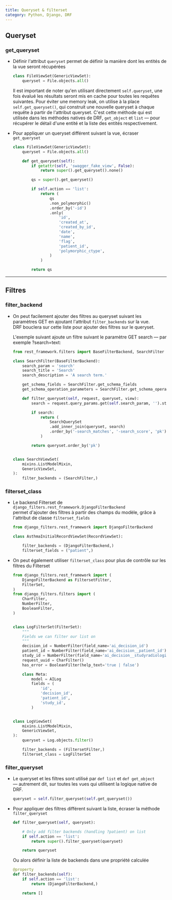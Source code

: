```yaml
---  
title: Queryset & filterset
category: Python, Django, DRF
---
```


## Queryset

### get_queryset

* Définir l'attribut `queryset` permet de définir la manière dont les entités de la vue seront récupérées

    ``` python
    class FileViewSet(GenericViewSet):
        queryset = File.objects.all()
    ```

    Il est important de noter qu'en utilisant directement `self.queryset`, une fois évalué les résultats seront mis en cache pour toutes les requêtes suivantes. Pour éviter une memory leak, on utilise à la place `self.get_queryset()`, qui construit une nouvelle queryset à chaque requête à partir de l'attribut queryset. C'est cette méthode qui est utilisée dans les méthodes natives de DRF, `get_object` et `list` — pour récupérer le détail d'une entité et la liste des entités respectivement.

* Pour appliquer un queryset différent suivant la vue, écraser `get_queryset`

    ``` python
    class FileViewSet(GenericViewSet):
        queryset = File.objects.all()

        def get_queryset(self):
            if getattr(self, 'swagger_fake_view', False):
                return super().get_queryset().none()

            qs = super().get_queryset()

            if self.action == 'list':
                return (
                    qs
                    .non_polymorphic()
                    .order_by('-id')
                    .only(
                        'id',
                        'created_at',
                        'created_by_id',
                        'date',
                        'name',
                        'flag',
                        'patient_id',
                        'polymorphic_ctype',
                    )
                )

            return qs
    ```

---

## Filtres

### filter_backend

* On peut facilement ajouter des filtres au queryset suivant les paramètres GET en ajoutant l'attribut `filter_backends` sur la vue.  
  DRF bouclera sur cette liste pour ajouter des filtres sur le queryset.

  L'exemple suivant ajoute un filtre suivant le paramètre GET search — par exemple ?search=text:

    ``` python
    from rest_framework.filters import BaseFilterBackend, SearchFilter

    class SearchFilter(BaseFilterBackend):
        search_param = 'search'
        search_title = 'Search'
        search_description = 'A search term.'

        get_schema_fields = SearchFilter.get_schema_fields
        get_schema_operation_parameters = SearchFilter.get_schema_operation_parameters

        def filter_queryset(self, request, queryset, view):
            search = request.query_params.get(self.search_param, '').strip()

            if search:
                return (
                    SearchQuerySet
                    .add_inner_join(queryset, search)
                    .order_by('-search_matches', '-search_score', 'pk')
                )

            return queryset.order_by('pk')


    class SearchViewSet(
        mixins.ListModelMixin,
        GenericViewSet,
    ):
        filter_backends = (SearchFilter,)
    ```

### filterset_class

* Le backend Filterset de `django_filters.rest_framework.DjangoFilterBackend`  
  permet d'ajouter des filtres à partir des champs du modèle, grâce à l'attribut de classe `filterset_fields`

    ``` python
    from django_filters.rest_framework import DjangoFilterBackend

    class AsthmaInitialRecordViewSet(RecordViewSet):

        filter_backends = (DjangoFilterBackend,)
        filterset_fields = ("patient",)
    ```

* On peut également utiliser `filterset_class` pour plus de contrôle sur les filtres du Filterset

    ``` python
    from django_filters.rest_framework import (
        DjangoFilterBackend as FiltersetFilter,
        FilterSet,
    )
    from django_filters.filters import (
        CharFilter,
        NumberFilter,
        BooleanFilter,
    )


    class LogFilterSet(FilterSet):
        """
        Fields we can filter our list on
        """
        decision_id = NumberFilter(field_name='ai_decision_id')
        patient_id = NumberFilter(field_name='ai_decision__patient_id')
        study_id = NumberFilter(field_name='ai_decision__studyradiological_id')
        request_uuid = CharFilter()
        has_error = BooleanFilter(help_text='true | false')

        class Meta:
            model = AILog
            fields = (
                'id',
                'decision_id',
                'patient_id',
                'study_id',
            )


    class LogViewSet(
        mixins.ListModelMixin,
        GenericViewSet,
    ):
        queryset = Log.objects.filter()

        filter_backends = (FiltersetFilter,)
        filterset_class = LogFilterSet
    ```

### filter_queryset

* Le queryset et les filtres sont utilisé par `def list` et `def get_object`  
  — autrement dit, sur toutes les vues qui utilisent la logique native de DRF.

    ``` python
    queryset = self.filter_queryset(self.get_queryset())
    ```

* Pour appliquer des filtres différent suivant la liste, écraser la méthode `filter_queryset`

    ``` python
    def filter_queryset(self, queryset):

        # Only add filter backends (handling ?patient) on list
        if self.action == 'list':
            return super().filter_queryset(queryset)

        return queryset
    ```

    Ou alors définir la liste de backends dans une propriété calculée

    ``` python
    @property
    def filter_backends(self):
        if self.action == 'list':
            return (DjangoFilterBackend,)

        return []
    ```